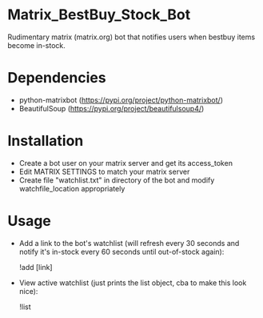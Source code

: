 # Matrix_BestBuy_Stock_Bot
Rudimentary matrix (matrix.org) bot that notifies users when bestbuy items become in-stock.

# Dependencies

- python-matrixbot (https://pypi.org/project/python-matrixbot/)
- BeautifulSoup (https://pypi.org/project/beautifulsoup4/)

# Installation
- Create a bot user on your matrix server and get its access_token
- Edit MATRIX SETTINGS to match your matrix server
- Create file "watchlist.txt" in directory of the bot and modify watchfile_location appropriately 

# Usage
- Add a link to the bot's watchlist (will refresh every 30 seconds and notify it's in-stock every 60 seconds until out-of-stock again):

  !add [link]
  
- View active watchlist (just prints the list object, cba to make this look nice):

  !list
